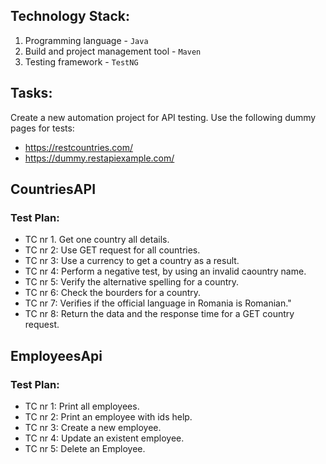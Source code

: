 ## Technology Stack:
1. Programming language - `Java`
2. Build and project management tool - `Maven`
3. Testing framework - `TestNG`

## Tasks:
Create a new automation project for API testing.
Use the following dummy pages for tests:
- https://restcountries.com/ 
- https://dummy.restapiexample.com/

## CountriesAPI
### Test Plan:
- TC nr 1. Get one country all details.
- TC nr 2: Use GET request for all countries.
- TC nr 3: Use a currency to get a country as a result.
- TC nr 4: Perform a negative test, by using an invalid caountry name.
- TC nr 5: Verify the alternative spelling for a country.
- TC nr 6: Check the bourders for a country.
- TC nr 7: Verifies if the official language in Romania is Romanian."
- TC nr 8: Return the data and the response time for a GET country request. 

## EmployeesApi
### Test Plan:
- TC nr 1: Print all employees.
- TC nr 2: Print an employee with ids help.
- TC nr 3: Create a new employee.
- TC nr 4: Update an existent employee.
- TC nr 5: Delete an Employee.